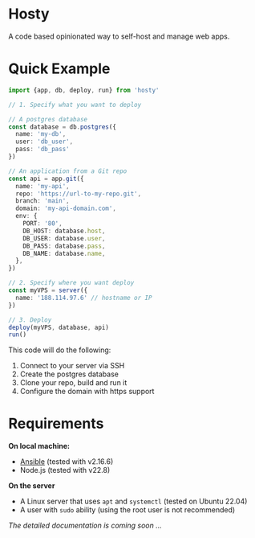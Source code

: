 # Hosty

A code based opinionated way to self-host and manage web apps.

# Quick Example

```ts
import {app, db, deploy, run} from 'hosty'

// 1. Specify what you want to deploy

// A postgres database
const database = db.postgres({
  name: 'my-db',
  user: 'db_user',
  pass: 'db_pass'
})

// An application from a Git repo
const api = app.git({
  name: 'my-api',
  repo: 'https://url-to-my-repo.git',
  branch: 'main',
  domain: 'my-api-domain.com',
  env: {
    PORT: '80',
    DB_HOST: database.host,
    DB_USER: database.user,
    DB_PASS: database.pass,
    DB_NAME: database.name,
  },
})

// 2. Specify where you want deploy
const myVPS = server({
  name: '188.114.97.6' // hostname or IP
})

// 3. Deploy
deploy(myVPS, database, api)
run()
```

This code will do the following:
1. Connect to your server via SSH
2. Create the postgres database
3. Clone your repo, build and run it
4. Configure the domain with https support

# Requirements
**On local machine:**
- [Ansible](https://www.ansible.com/) (tested with v2.16.6)
- Node.js (tested with v22.8)

**On the server**
- A Linux server that uses `apt` and `systemctl` (tested on Ubuntu 22.04)
- A user with `sudo` ability (using the root user is not recommended)

_The detailed documentation is coming soon ..._